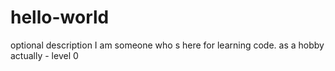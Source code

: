 # hello-world
optional description
I am someone who s here for learning code.
as a hobby 
actually - level 0

